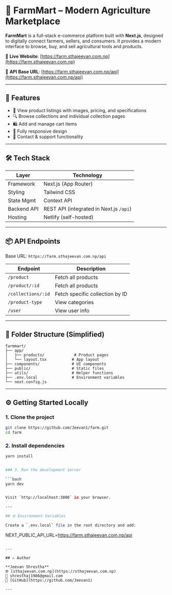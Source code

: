 # 🌾 FarmMart – Modern Agriculture Marketplace

**FarmMart** is a full-stack e-commerce platform built with **Next.js**, designed to digitally connect farmers, sellers, and consumers. It provides a modern interface to browse, buy, and sell agricultural tools and products.

🔗 **Live Website**: [https://farm.sthajeevan.com.np](https://farm.sthajeevan.com.np)

🧪 **API Base URL**: [https://farm.sthajeevan.com.np/api](https://farm.sthajeevan.com.np/api)

---

## 🚀 Features

- 🛒 View product listings with images, pricing, and specifications
- 🔍 Browse collections and individual collection pages
- 🛍 Add and manage cart items
- 📱 Fully responsive design
- 💬 Contact & support functionality

---

## 🛠 Tech Stack

| Layer       | Technology                              |
| ----------- | --------------------------------------- |
| Framework   | Next.js (App Router)                    |
| Styling     | Tailwind CSS                            |
| State Mgmt  | Context API                             |
| Backend API | REST API (integrated in Next.js `/api`) |
| Hosting     | Netlify (self-hosted)                   |

---

## 📦 API Endpoints

Base URL: `https://farm.sthajeevan.com.np/api`

| Endpoint           | Description                     |
| ------------------ | ------------------------------- |
| `/product`         | Fetch all products              |
| `/product/:id`     | Fetch all products              |
| `/collections/:id` | Fetch specific collection by ID |
| `/product-type`    | View categories                 |
| `/user`            | View user info                  |

---

## 📁 Folder Structure (Simplified)

```
farmmart/
├── app/
│   ├── products/             # Product pages
│   └── layout.tsx           # App layout
├── components/              # UI components
├── public/                  # Static files
├── utils/                   # Helper functions
├── .env.local               # Environment variables
└── next.config.js
```

---

## ⚙️ Getting Started Locally

### 1. Clone the project

```bash
git clone https://github.com/Jeevan1/farm.git
cd farm
```

### 2. Install dependencies

````bash
yarn install


### 3. Run the development server

```bash
yarn dev


Visit `http://localhost:3000` in your browser.

---

## 🌐 Environment Variables

Create a `.env.local` file in the root directory and add:

````

NEXT_PUBLIC_API_URL=https://farm.sthajeevan.com.np/api

```

---

## ✍️ Author

**Jeevan Shrestha**
🌐 [sthajeevan.com.np](https://sthajeevan.com.np)
📧 shresthaj1986@gmail.com
🔗 [GitHub](https://github.com/Jeevan1)

---

```
